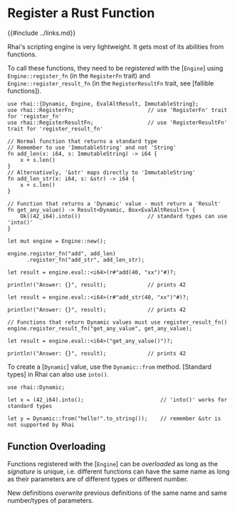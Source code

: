 Register a Rust Function
========================

{{#include ../links.md}}

Rhai's scripting engine is very lightweight.  It gets most of its abilities from functions.

To call these functions, they need to be _registered_ with the [`Engine`] using `Engine::register_fn`
(in the `RegisterFn` trait) and `Engine::register_result_fn` (in the `RegisterResultFn` trait,
see [fallible functions]).

```rust,no_run
use rhai::{Dynamic, Engine, EvalAltResult, ImmutableString};
use rhai::RegisterFn;                       // use 'RegisterFn' trait for 'register_fn'
use rhai::RegisterResultFn;                 // use 'RegisterResultFn' trait for 'register_result_fn'

// Normal function that returns a standard type
// Remember to use 'ImmutableString' and not 'String'
fn add_len(x: i64, s: ImmutableString) -> i64 {
    x + s.len()
}
// Alternatively, '&str' maps directly to 'ImmutableString'
fn add_len_str(x: i64, s: &str) -> i64 {
    x + s.len()
}

// Function that returns a 'Dynamic' value - must return a 'Result'
fn get_any_value() -> Result<Dynamic, Box<EvalAltResult>> {
    Ok((42_i64).into())                     // standard types can use 'into()'
}

let mut engine = Engine::new();

engine.register_fn("add", add_len)
      .register_fn("add_str", add_len_str);

let result = engine.eval::<i64>(r#"add(40, "xx")"#)?;

println!("Answer: {}", result);             // prints 42

let result = engine.eval::<i64>(r#"add_str(40, "xx")"#)?;

println!("Answer: {}", result);             // prints 42

// Functions that return Dynamic values must use register_result_fn()
engine.register_result_fn("get_any_value", get_any_value);

let result = engine.eval::<i64>("get_any_value()")?;

println!("Answer: {}", result);             // prints 42
```

To create a [`Dynamic`] value, use the `Dynamic::from` method.
[Standard types] in Rhai can also use `into()`.

```rust,no_run
use rhai::Dynamic;

let x = (42_i64).into();                        // 'into()' works for standard types

let y = Dynamic::from("hello!".to_string());    // remember &str is not supported by Rhai
```


Function Overloading
--------------------

Functions registered with the [`Engine`] can be _overloaded_ as long as the _signature_ is unique,
i.e. different functions can have the same name as long as their parameters are of different types
or different number.

New definitions _overwrite_ previous definitions of the same name and same number/types of parameters.
